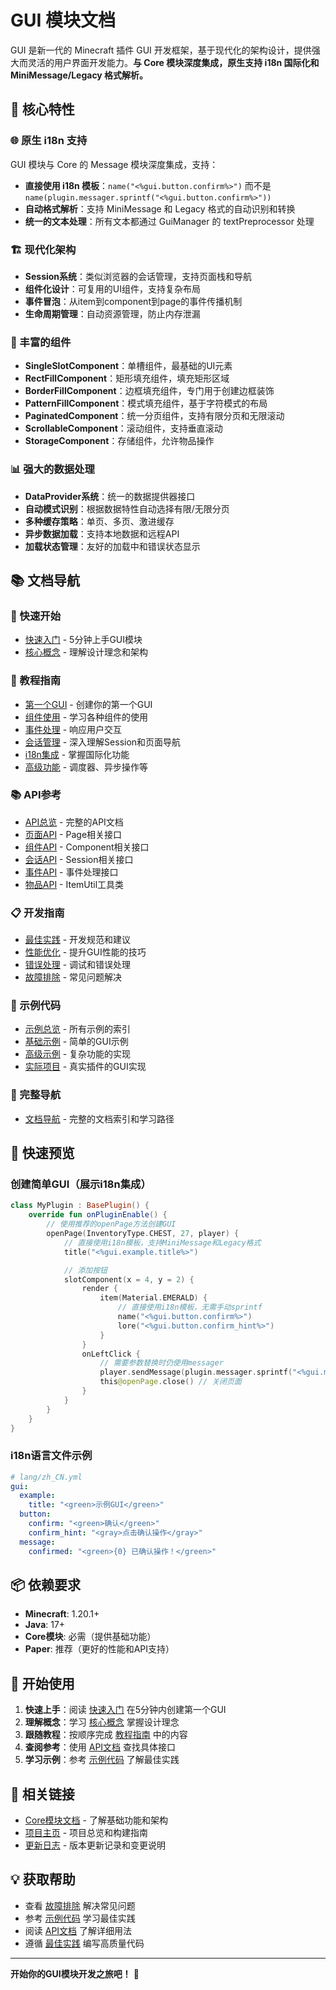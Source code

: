 # GUI 模块文档

GUI 是新一代的 Minecraft 插件 GUI 开发框架，基于现代化的架构设计，提供强大而灵活的用户界面开发能力。**与 Core 模块深度集成，原生支持 i18n 国际化和 MiniMessage/Legacy 格式解析。**

## 🌟 核心特性

### 🌐 原生 i18n 支持
GUI 模块与 Core 的 Message 模块深度集成，支持：
- **直接使用 i18n 模板**：`name("<%gui.button.confirm%>")` 而不是 `name(plugin.messager.sprintf("<%gui.button.confirm%>"))`
- **自动格式解析**：支持 MiniMessage 和 Legacy 格式的自动识别和转换
- **统一的文本处理**：所有文本都通过 GuiManager 的 textPreprocessor 处理

### 🏗️ 现代化架构
- **Session系统**：类似浏览器的会话管理，支持页面栈和导航
- **组件化设计**：可复用的UI组件，支持复杂布局
- **事件冒泡**：从item到component到page的事件传播机制
- **生命周期管理**：自动资源管理，防止内存泄漏

### 🔧 丰富的组件
- **SingleSlotComponent**：单槽组件，最基础的UI元素
- **RectFillComponent**：矩形填充组件，填充矩形区域
- **BorderFillComponent**：边框填充组件，专门用于创建边框装饰
- **PatternFillComponent**：模式填充组件，基于字符模式的布局
- **PaginatedComponent**：统一分页组件，支持有限分页和无限滚动
- **ScrollableComponent**：滚动组件，支持垂直滚动
- **StorageComponent**：存储组件，允许物品操作

### 📊 强大的数据处理
- **DataProvider系统**：统一的数据提供器接口
- **自动模式识别**：根据数据特性自动选择有限/无限分页
- **多种缓存策略**：单页、多页、激进缓存
- **异步数据加载**：支持本地数据和远程API
- **加载状态管理**：友好的加载中和错误状态显示

## 📚 文档导航

### 🚀 快速开始
- [快速入门](GETTING_STARTED.md) - 5分钟上手GUI模块
- [核心概念](CONCEPTS.md) - 理解设计理念和架构

### 📖 教程指南
- [第一个GUI](tutorials/01-first-gui.md) - 创建你的第一个GUI
- [组件使用](tutorials/02-components.md) - 学习各种组件的使用
- [事件处理](tutorials/03-events.md) - 响应用户交互
- [会话管理](tutorials/04-sessions.md) - 深入理解Session和页面导航
- [i18n集成](tutorials/05-i18n-integration.md) - 掌握国际化功能
- [高级功能](tutorials/06-advanced-features.md) - 调度器、异步操作等

### 📚 API参考
- [API总览](api/README.md) - 完整的API文档
- [页面API](api/pages.md) - Page相关接口
- [组件API](api/components.md) - Component相关接口
- [会话API](api/sessions.md) - Session相关接口
- [事件API](api/events.md) - 事件处理接口
- [物品API](api/items.md) - ItemUtil工具类

### 📋 开发指南
- [最佳实践](guides/best-practices.md) - 开发规范和建议
- [性能优化](guides/performance.md) - 提升GUI性能的技巧
- [错误处理](guides/error-handling.md) - 调试和错误处理
- [故障排除](guides/troubleshooting.md) - 常见问题解决

### 🎯 示例代码
- [示例总览](examples/README.md) - 所有示例的索引
- [基础示例](examples/basic/) - 简单的GUI示例
- [高级示例](examples/advanced/) - 复杂功能的实现
- [实际项目](examples/real-world/) - 真实插件的GUI实现

### 📖 完整导航
- [文档导航](NAVIGATION.md) - 完整的文档索引和学习路径

## 🚀 快速预览

### 创建简单GUI（展示i18n集成）
```kotlin
class MyPlugin : BasePlugin() {
    override fun onPluginEnable() {
        // 使用推荐的openPage方法创建GUI
        openPage(InventoryType.CHEST, 27, player) {
            // 直接使用i18n模板，支持MiniMessage和Legacy格式
            title("<%gui.example.title%>")

            // 添加按钮
            slotComponent(x = 4, y = 2) {
                render {
                    item(Material.EMERALD) {
                        // 直接使用i18n模板，无需手动sprintf
                        name("<%gui.button.confirm%>")
                        lore("<%gui.button.confirm_hint%>")
                    }
                }
                onLeftClick {
                    // 需要参数替换时仍使用messager
                    player.sendMessage(plugin.messager.sprintf("<%gui.message.confirmed%>", player.name))
                    this@openPage.close() // 关闭页面
                }
            }
        }
    }
}
```

### i18n语言文件示例
```yaml
# lang/zh_CN.yml
gui:
  example:
    title: "<green>示例GUI</green>"
  button:
    confirm: "<green>确认</green>"
    confirm_hint: "<gray>点击确认操作</gray>"
  message:
    confirmed: "<green>{0} 已确认操作！</green>"
```

## 📦 依赖要求

- **Minecraft**: 1.20.1+
- **Java**: 17+
- **Core模块**: 必需（提供基础功能）
- **Paper**: 推荐（更好的性能和API支持）

## 🚀 开始使用

1. **快速上手**：阅读 [快速入门](GETTING_STARTED.md) 在5分钟内创建第一个GUI
2. **理解概念**：学习 [核心概念](CONCEPTS.md) 掌握设计理念
3. **跟随教程**：按顺序完成 [教程指南](tutorials/) 中的内容
4. **查阅参考**：使用 [API文档](api/) 查找具体接口
5. **学习示例**：参考 [示例代码](examples/) 了解最佳实践

## 🔗 相关链接

- [Core模块文档](../core/) - 了解基础功能和架构
- [项目主页](../../README.md) - 项目总览和构建指南
- [更新日志](CHANGELOG.md) - 版本更新记录和变更说明

## 💡 获取帮助

- 查看 [故障排除](guides/troubleshooting.md) 解决常见问题
- 参考 [示例代码](examples/) 学习最佳实践
- 阅读 [API文档](api/) 了解详细用法
- 遵循 [最佳实践](guides/best-practices.md) 编写高质量代码

---

**开始你的GUI模块开发之旅吧！** 🎉
